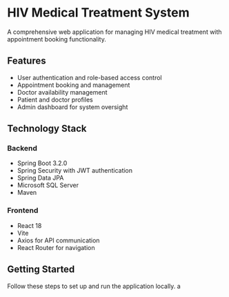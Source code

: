 # HIV Medical Treatment System

A comprehensive web application for managing HIV medical treatment with appointment booking functionality.

## Features

- User authentication and role-based access control
- Appointment booking and management
- Doctor availability management
- Patient and doctor profiles
- Admin dashboard for system oversight

## Technology Stack

### Backend

- Spring Boot 3.2.0
- Spring Security with JWT authentication
- Spring Data JPA
- Microsoft SQL Server
- Maven

### Frontend

- React 18
- Vite
- Axios for API communication
- React Router for navigation

## Getting Started

Follow these steps to set up and run the application locally. a
